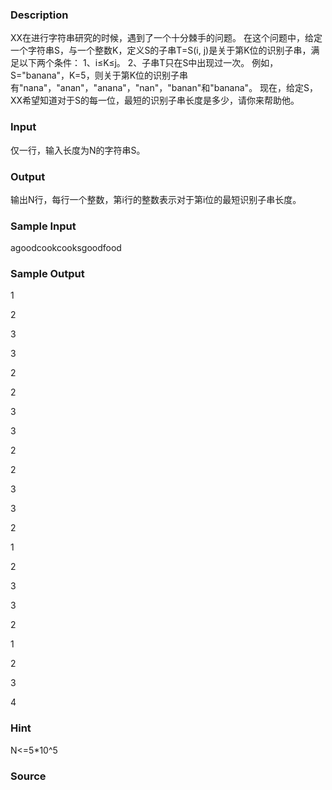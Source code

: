 
### Description

XX在进行字符串研究的时候，遇到了一个十分棘手的问题。
在这个问题中，给定一个字符串S，与一个整数K，定义S的子串T=S(i, j)是关于第K位的识别子串，满足以下两个条件：
1、i≤K≤j。
2、子串T只在S中出现过一次。
例如，S="banana"，K=5，则关于第K位的识别子串有"nana"，"anan"，"anana"，"nan"，"banan"和"banana"。
现在，给定S，XX希望知道对于S的每一位，最短的识别子串长度是多少，请你来帮助他。

### Input
仅一行，输入长度为N的字符串S。

### Output
输出N行，每行一个整数，第i行的整数表示对于第i位的最短识别子串长度。

### Sample Input
agoodcookcooksgoodfood


### Sample Output

1

2

3

3

2

2

3

3

2

2

3

3

2

1

2

3

3

2

1

2

3

4

### Hint
N<=5*10^5
### Source
